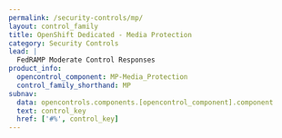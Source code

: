 ```yaml
---
permalink: /security-controls/mp/
layout: control_family
title: OpenShift Dedicated - Media Protection
category: Security Controls
lead: |
  FedRAMP Moderate Control Responses
product_info:
  opencontrol_component: MP-Media_Protection
  control_family_shorthand: MP
subnav:
  data: opencontrols.components.[opencontrol_component].component
  text: control_key
  href: ['#%', control_key]
---
```

